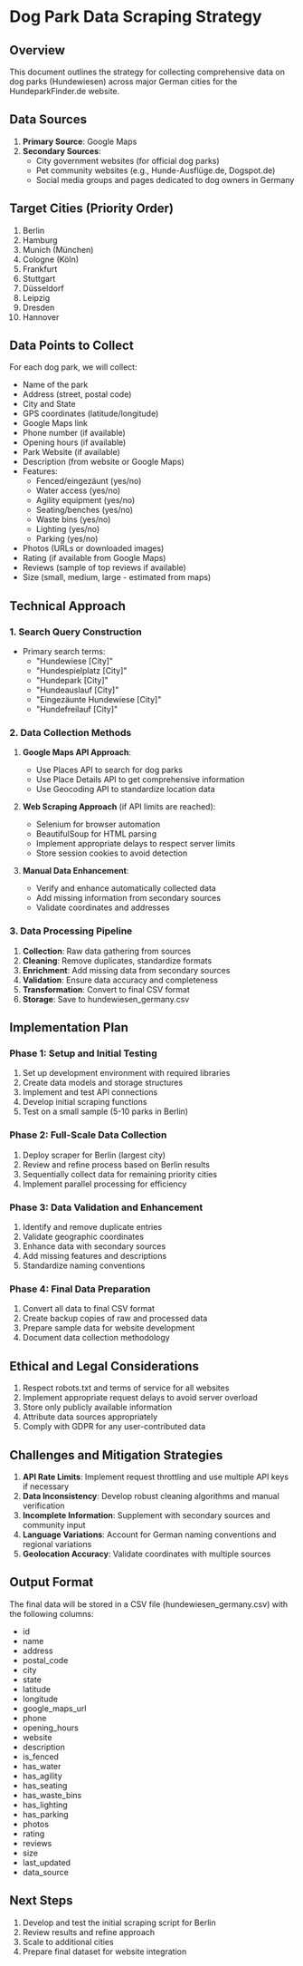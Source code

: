 # Dog Park Data Scraping Strategy

## Overview
This document outlines the strategy for collecting comprehensive data on dog parks (Hundewiesen) across major German cities for the HundeparkFinder.de website.

## Data Sources
1. **Primary Source**: Google Maps
2. **Secondary Sources**:
   - City government websites (for official dog parks)
   - Pet community websites (e.g., Hunde-Ausflüge.de, Dogspot.de)
   - Social media groups and pages dedicated to dog owners in Germany

## Target Cities (Priority Order)
1. Berlin
2. Hamburg
3. Munich (München)
4. Cologne (Köln)
5. Frankfurt
6. Stuttgart
7. Düsseldorf
8. Leipzig
9. Dresden
10. Hannover

## Data Points to Collect
For each dog park, we will collect:
- Name of the park
- Address (street, postal code)
- City and State
- GPS coordinates (latitude/longitude)
- Google Maps link
- Phone number (if available)
- Opening hours (if available)
- Park Website (if available)
- Description (from website or Google Maps)
- Features:
  - Fenced/eingezäunt (yes/no)
  - Water access (yes/no)
  - Agility equipment (yes/no)
  - Seating/benches (yes/no)
  - Waste bins (yes/no)
  - Lighting (yes/no)
  - Parking (yes/no)
- Photos (URLs or downloaded images)
- Rating (if available from Google Maps)
- Reviews (sample of top reviews if available)
- Size (small, medium, large - estimated from maps)

## Technical Approach

### 1. Search Query Construction
- Primary search terms:
  - "Hundewiese [City]"
  - "Hundespielplatz [City]"
  - "Hundepark [City]"
  - "Hundeauslauf [City]"
  - "Eingezäunte Hundewiese [City]"
  - "Hundefreilauf [City]"

### 2. Data Collection Methods
1. **Google Maps API Approach**:
   - Use Places API to search for dog parks
   - Use Place Details API to get comprehensive information
   - Use Geocoding API to standardize location data

2. **Web Scraping Approach** (if API limits are reached):
   - Selenium for browser automation
   - BeautifulSoup for HTML parsing
   - Implement appropriate delays to respect server limits
   - Store session cookies to avoid detection

3. **Manual Data Enhancement**:
   - Verify and enhance automatically collected data
   - Add missing information from secondary sources
   - Validate coordinates and addresses

### 3. Data Processing Pipeline
1. **Collection**: Raw data gathering from sources
2. **Cleaning**: Remove duplicates, standardize formats
3. **Enrichment**: Add missing data from secondary sources
4. **Validation**: Ensure data accuracy and completeness
5. **Transformation**: Convert to final CSV format
6. **Storage**: Save to hundewiesen_germany.csv

## Implementation Plan

### Phase 1: Setup and Initial Testing
1. Set up development environment with required libraries
2. Create data models and storage structures
3. Implement and test API connections
4. Develop initial scraping functions
5. Test on a small sample (5-10 parks in Berlin)

### Phase 2: Full-Scale Data Collection
1. Deploy scraper for Berlin (largest city)
2. Review and refine process based on Berlin results
3. Sequentially collect data for remaining priority cities
4. Implement parallel processing for efficiency

### Phase 3: Data Validation and Enhancement
1. Identify and remove duplicate entries
2. Validate geographic coordinates
3. Enhance data with secondary sources
4. Add missing features and descriptions
5. Standardize naming conventions

### Phase 4: Final Data Preparation
1. Convert all data to final CSV format
2. Create backup copies of raw and processed data
3. Prepare sample data for website development
4. Document data collection methodology

## Ethical and Legal Considerations
1. Respect robots.txt and terms of service for all websites
2. Implement appropriate request delays to avoid server overload
3. Store only publicly available information
4. Attribute data sources appropriately
5. Comply with GDPR for any user-contributed data

## Challenges and Mitigation Strategies
1. **API Rate Limits**: Implement request throttling and use multiple API keys if necessary
2. **Data Inconsistency**: Develop robust cleaning algorithms and manual verification
3. **Incomplete Information**: Supplement with secondary sources and community input
4. **Language Variations**: Account for German naming conventions and regional variations
5. **Geolocation Accuracy**: Validate coordinates with multiple sources

## Output Format
The final data will be stored in a CSV file (hundewiesen_germany.csv) with the following columns:
- id
- name
- address
- postal_code
- city
- state
- latitude
- longitude
- google_maps_url
- phone
- opening_hours
- website
- description
- is_fenced
- has_water
- has_agility
- has_seating
- has_waste_bins
- has_lighting
- has_parking
- photos
- rating
- reviews
- size
- last_updated
- data_source

## Next Steps
1. Develop and test the initial scraping script for Berlin
2. Review results and refine approach
3. Scale to additional cities
4. Prepare final dataset for website integration
